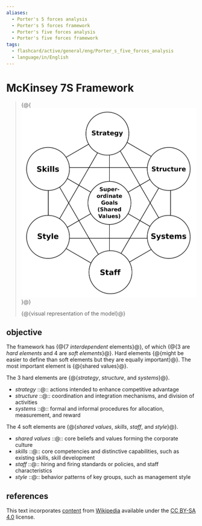 ```yaml
---
aliases:
  - Porter's 5 forces analysis
  - Porter's 5 forces framework
  - Porter's five forces analysis
  - Porter's five forces framework
tags:
  - flashcard/active/general/eng/Porter_s_five_forces_analysis
  - language/in/English
---
```


# McKinsey 7S Framework

> {@{![visual representation of the model](../../archives/Wikimedia%20Commons/McKinsey%207S%20framework.svg)}@}
>
> {@{visual representation of the model}@} <!--SR:!2025-09-08,279,250!2026-12-19,695,330-->

## objective

The framework has {@{7 _interdependent_ elements}@}, of which {@{3 are _hard elements_ and 4 are _soft elements_}@}. Hard elements {@{might be easier to define than soft elements but they are equally important}@}. The most important element is {@{shared values}@}. <!--SR:!2026-08-26,555,310!2025-06-30,299,330!2027-09-23,932,350!2027-06-18,831,330-->

The 3 hard elements are {@{_strategy_, _structure_, and _systems_}@}. <!--SR:!2027-03-24,756,310-->

- _strategy_ ::@:: actions intended to enhance competitive advantage <!--SR:!2026-06-24,566,330!2025-04-16,239,330-->
- _structure_ ::@:: coordination and integration mechanisms, and division of activities <!--SR:!2026-04-06,426,270!2026-12-02,691,330-->
- _systems_ ::@:: formal and informal procedures for allocation, measurement, and reward <!--SR:!2026-03-09,467,310!2027-01-07,674,330-->

The 4 soft elements are {@{_shared values_, _skills_, _staff_, and _style_}@}. <!--SR:!2025-03-26,185,270-->

- _shared values_ ::@:: core beliefs and values forming the corporate culture <!--SR:!2025-06-19,290,330!2025-03-30,226,330-->
- _skills_ ::@:: core competencies and distinctive capabilities, such as existing skills, skill development <!--SR:!2026-01-25,396,290!2026-08-02,539,310-->
- _staff_ ::@:: hiring and firing standards or policies, and staff characteristics <!--SR:!2025-03-16,169,290!2025-04-04,231,330-->
- _style_ ::@:: behavior patterns of key groups, such as management style <!--SR:!2025-06-13,286,330!2025-04-09,235,330-->

## references

This text incorporates [content](https://en.wikipedia.org/wiki/McKinsey_7S_Framework) from [Wikipedia](Wikipedia.md) available under the [CC BY-SA 4.0](https://creativecommons.org/licenses/by-sa/4.0/) license.
